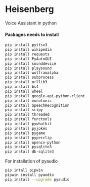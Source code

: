 # Heisenberg
Voice Assistant in python 

#### Packages needs to install

<!-- Code block-->

```bash
pip install pyttsx3
pip install wikipedia
pip install requests
pip install PyAutoGUI
pip install sounddevice
pip install playsound
pip install wolframalpha
pip install subprocess
pip install urllib3
pip install bs4
pip install wheel
pip install google-api-python-client
pip install monotonic
pip install SpeechRecognition
pip install scipy
pip install threaded
pip install functools
pip install pywhatkit
pip install pyjokes
pip install pygame
pip install pyperclip
pip install opencv-python
pip install pysqlite3
pip install db-sqlite3
```
For installation of pyaudio
```bash
pip intall pipwin
pipwin install pyaudio
pip install --upgrade pyaudio
```

